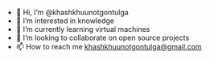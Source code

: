 - 👋 Hi, I’m @khashkhuunotgontulga
- 👀 I’m interested in knowledge
- 🌱 I’m currently learning virtual machines
- 💞️ I’m looking to collaborate on open source projects
- 📫 How to reach me khashkhuunotgontulga@gmail.com

<!---
khashkhuunotgontulga/khashkhuunotgontulga is a ✨ special ✨ repository because its `README.md` (this file) appears on your GitHub profile.
You can click the Preview link to take a look at your changes.
--->
